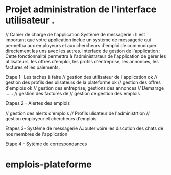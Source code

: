# Projet administration de l'interface utilisateur .



// Cahier de charge de l'application
Système de messagerie : Il est important que votre application inclue un système de messagerie qui permettra aux employeurs et aux chercheurs d'emploi de communiquer directement les uns avec les autres.
Interface de gestion de l'application : Cette fonctionnalité permettra à l'administrateur de l'application de gérer les utilisateurs, les offres d'emploi, les profils d'entreprise, les annonces, les factures et les paiements.


      

   Etape 1- Les taches à faire
// gestion des utilisateur de l'application ok
// gestion des profils des ulisateurs de la plateforme ok
// gestion des offres d'emplois ok
// gestion des entreprise, gestions des annonces // Demarage ......
// gestion des factures de 
// gestion de gestion des emplois 
 


   Etapes 2 - Alertes des emplois

   // gestion des alerts d'emplois
   // Profils ulisateur de l'administrtion
   // gestion employeur et chercheurs d'emplois
   

   Etapes 3- Système de messagerie
   AJouter voire les discution des chats de nos membres de l'application


   Etape 4 -  Sytème de correspondances




# emplois-plateforme
